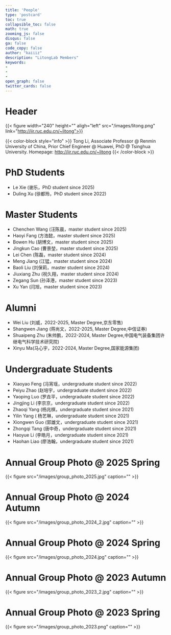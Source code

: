 ```yaml
---
title: 'People'
type: 'postcard'
toc: true 
collapsible_toc: false
math: true
zooming_js: false
disqus: false 
ga: false 
code_copy: false
author: "kaiiiz"
description: "LitongLab Members"
keywords:
-
-
- 
open_graph: false
twitter_cards: false
---
```


# Header

{{< figure width="240" height="" aligh="left" src="/images/litong.png" link="http://iir.ruc.edu.cn/~litong">}}

{{< color-block style="info" >}}
Tong Li, Associate Professor @ Renmin University of China, Prior Chief Engineer @ Huawei, PhD @ Tsinghua University. Homepage: http://iir.ruc.edu.cn/~litong
{{< /color-block >}}


# PhD Students
- Le Xie (谢乐，PhD student since 2025)
- Duling Xu (徐都玲，PhD student since 2022)

# Master Students
- Chenchen  Wang (汪陈晨，master student since 2025)
- Haoyi Fang (方浩懿，master student since 2025)
- Bowen Hu (胡博文，master student since 2025)
- Jingkun Cao (曹景堃，master student since 2025)
- Lei Chen (陈磊，master student since 2024)
- Meng Jiang (江猛，master student since 2024)
- Baoli Liu (刘保莉，master student since 2024)
- Jiuxiang Zhu (祝久翔，master student since 2024)
- Zegang Sun (孙泽港，master student since 2023)
- Xu Yan (闫旭，master student since 2023)


# Alumni
- Wei Liu (刘威，2022-2025, Master Degree,京东零售)
- Shangwen Jiang (蒋尚文，2022-2025, Master Degree,中信证券)
- Shuaipeng Zhu (朱帅鹏，2022-2024, Master Degree,中国电气装备集团许继电气科学技术研究院)
- Xinyu Ma(马心宇，2022-2024, Master Degree,国家能源集团)

# Undergraduate Students
- Xiaoyao Feng (冯宵瑶，undergraduate student since 2022)
- Peiyu Zhao (赵培宇，undergraduate student since 2022)
- Yaoping Luo (罗垚平，undergraduate student since 2022)
- Jingjing Li (李京京，undergraduate student since 2022)
- Zhaoqi Yang (杨兆棋，undergraduate student since 2021)
- Yilin Yang ( 杨艺琳，undergraduate student since 2021)
- Xiongwen Guo (郭雄文，undergraduate student since 2021)
- Zhongqi Tang (唐中奇，undergraduate student since 2021)
- Haoyue Li (李皓月，undergraduate student since 2021)
- Haohan Liao (廖浩翰，undergraduate student since 2021)

# Annual Group Photo @ 2025 Spring
{{< figure src="/images/group_photo_2025.jpg" caption="" >}}

# Annual Group Photo @ 2024 Autumn
{{< figure src="/images/group_photo_2024_2.jpg" caption="" >}}
# Annual Group Photo @ 2024 Spring
{{< figure src="/images/group_photo_2024.jpg" caption="" >}}

# Annual Group Photo @ 2023 Autumn
{{< figure src="/images/group_photo_2023_2.jpg" caption="" >}}
# Annual Group Photo @ 2023 Spring
{{< figure src="/images/group_photo_2023.png" caption="" >}}


